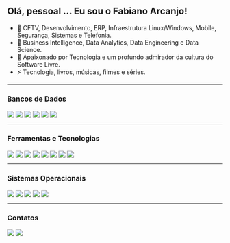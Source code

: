## Olá, pessoal ... Eu sou o Fabiano Arcanjo!

- 🔭 CFTV, Desenvolvimento, ERP, Infraestrutura Linux/Windows, Mobile, Segurança, Sistemas e Telefonia.
- 🌱 Business Intelligence, Data Analytics, Data Engineering e Data Science.
- 👯 Apaixonado por Tecnologia e um profundo admirador da cultura do Software Livre.
- ⚡ Tecnologia, livros, músicas, filmes e séries.

---

### Bancos de Dados

<div>
  <img align="center" src="https://img.shields.io/badge/Firebird-EE0000?style=for-the-badge&logo=firebird&logoColor=black">
  <img align="center" src="https://img.shields.io/badge/MariaDB-003545?style=for-the-badge&logo=mariadb&logoColor=white">
  <img align="center" src="https://img.shields.io/badge/Microsoft%20SQL%20Server-CC2927?style=for-the-badge&logo=microsoft%20sql%20server&logoColor=white">
  <img align="center" src="https://img.shields.io/badge/MySQL-005C84?style=for-the-badge&logo=mysql&logoColor=white">
  <img align="center" src="https://img.shields.io/badge/PostgreSQL-316192?style=for-the-badge&logo=postgresql&logoColor=white">
  <img align="center" src="https://img.shields.io/badge/rabbitmq-FF6600?&style=for-the-badge&logo=rabbitmq&logoColor=white">
</div>

---

### Ferramentas e Tecnologias

<div>
  <img align="center" src="https://img.shields.io/badge/Bootstrap-563D7C?style=for-the-badge&logo=bootstrap&logoColor=white">
  <img align="center" src="https://img.shields.io/badge/CSS3-1572B6?style=for-the-badge&logo=css3&logoColor=white">
  <img align="center" src="https://img.shields.io/badge/Docker-2CA5E0?style=for-the-badge&logo=docker&logoColor=white">
  <img align="center" src="https://img.shields.io/badge/HTML5-E34F26?style=for-the-badge&logo=html5&logoColor=white">
  <img align="center" src="https://img.shields.io/badge/PHP-777BB4?style=for-the-badge&logo=php&logoColor=white">
  <img align="center" src="https://img.shields.io/badge/SAP-0FAAFF?style=for-the-badge&logo=sap&logoColor=white">
  <img align="center" src="https://img.shields.io/badge/Scriptcase-F2F4F9?style=for-the-badge">
  <img align="center" src="https://img.shields.io/badge/Wordpress-21759B?style=for-the-badge&logo=wordpress&logoColor=white">
</div>

---

### Sistemas Operacionais

<div>
  <img align="center" src="https://img.shields.io/badge/Android-3DDC84?style=for-the-badge&logo=android&logoColor=white">
  <img align="center" src="https://img.shields.io/badge/iOS-000000?style=for-the-badge&logo=ios&logoColor=white">
  <img align="center" src="https://img.shields.io/badge/Linux-FCC624?style=for-the-badge&logo=linux&logoColor=black">
  <img align="center" src="https://img.shields.io/badge/mac%20os-000000?style=for-the-badge&logo=apple&logoColor=white">
  <img align="center" src="https://img.shields.io/badge/Windows-0078D6?style=for-the-badge&logo=windows&logoColor=white">
</div>

---

### Contatos

<div>
  <a href = "mailto:fabianoarcanjo@protectsat.com.br"><img src="https://img.shields.io/badge/Gmail-D14836?style=for-the-badge&logo=gmail&logoColor=white" target="_blank"></a>
  <a href="https://www.linkedin.com/in/fabiano-arcanjo-97372697/" target="_blank"><img src="https://img.shields.io/badge/LinkedIn-0077B5?style=for-the-badge&logo=linkedin&logoColor=white" target="_blank"></a>
</div>
